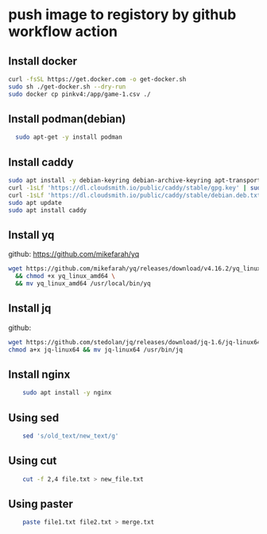 # push image to registory by github workflow action

## Install docker
```bash
curl -fsSL https://get.docker.com -o get-docker.sh
sudo sh ./get-docker.sh --dry-run
sudo docker cp pinkv4:/app/game-1.csv ./
```
## Install podman(debian)
```bash
  sudo apt-get -y install podman
```
## Install caddy
```bash
sudo apt install -y debian-keyring debian-archive-keyring apt-transport-https curl
curl -1sLf 'https://dl.cloudsmith.io/public/caddy/stable/gpg.key' | sudo gpg --dearmor -o /usr/share/keyrings/caddy-stable-archive-keyring.gpg
curl -1sLf 'https://dl.cloudsmith.io/public/caddy/stable/debian.deb.txt' | sudo tee /etc/apt/sources.list.d/caddy-stable.list
sudo apt update
sudo apt install caddy
```

## Install yq 
github: https://github.com/mikefarah/yq
```bash 
wget https://github.com/mikefarah/yq/releases/download/v4.16.2/yq_linux_amd64 \
  && chmod +x yq_linux_amd64 \
  && mv yq_linux_amd64 /usr/local/bin/yq
```
## Install jq
github: 
```bash
wget https://github.com/stedolan/jq/releases/download/jq-1.6/jq-linux64
chmod a+x jq-linux64 && mv jq-linux64 /usr/bin/jq
```

## Install nginx
```bash
    sudo apt install -y nginx
```

## Using sed
```bash
    sed 's/old_text/new_text/g'
```

## Using cut 
```bash
    cut -f 2,4 file.txt > new_file.txt
```

## Using paster
```bash
    paste file1.txt file2.txt > merge.txt
```
